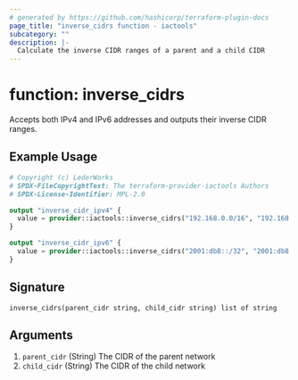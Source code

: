 ```yaml
---
# generated by https://github.com/hashicorp/terraform-plugin-docs
page_title: "inverse_cidrs function - iactools"
subcategory: ""
description: |-
  Calculate the inverse CIDR ranges of a parent and a child CIDR
---
```


# function: inverse_cidrs

Accepts both IPv4 and IPv6 addresses and outputs their inverse CIDR ranges.

## Example Usage

```terraform
# Copyright (c) LederWorks
# SPDX-FileCopyrightText: The terraform-provider-iactools Authors
# SPDX-License-Identifier: MPL-2.0

output "inverse_cidr_ipv4" {
  value = provider::iactools::inverse_cidrs("192.168.0.0/16", "192.168.1.0/24")
}

output "inverse_cidr_ipv6" {
  value = provider::iactools::inverse_cidrs("2001:db8::/32", "2001:db8:1::/48")
}
```

## Signature

<!-- signature generated by tfplugindocs -->
```text
inverse_cidrs(parent_cidr string, child_cidr string) list of string
```

## Arguments

<!-- arguments generated by tfplugindocs -->
1. `parent_cidr` (String) The CIDR of the parent network
1. `child_cidr` (String) The CIDR of the child network

